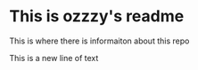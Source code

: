 # This is ozzzy's readme
This is where there is informaiton about this repo

This is a new line of text